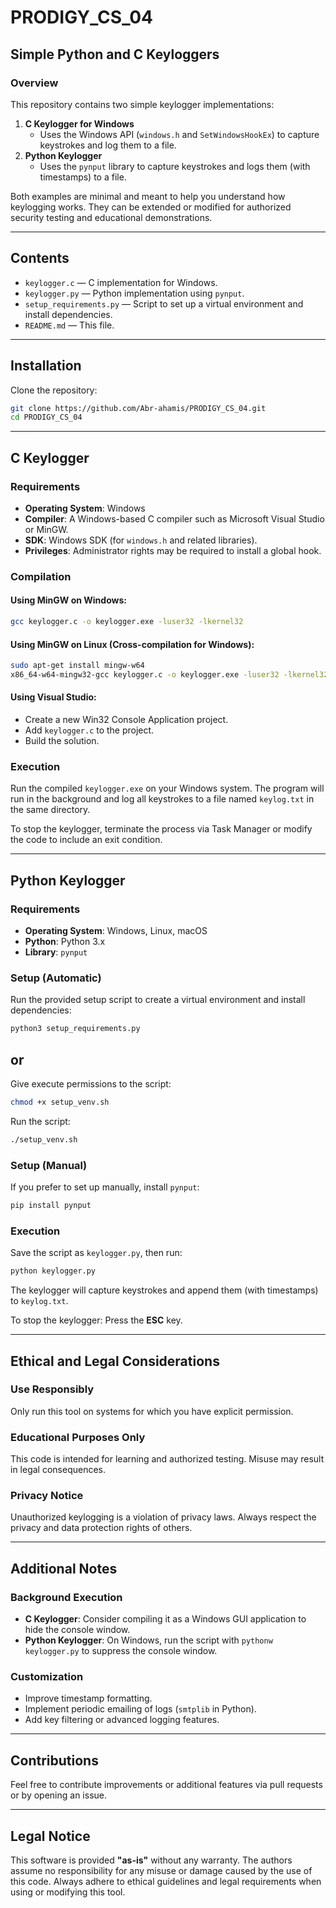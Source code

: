 # PRODIGY_CS_04

## Simple Python and C Keyloggers

### Overview
This repository contains two simple keylogger implementations:

1. **C Keylogger for Windows**
   - Uses the Windows API (`windows.h` and `SetWindowsHookEx`) to capture keystrokes and log them to a file.
2. **Python Keylogger**
   - Uses the `pynput` library to capture keystrokes and logs them (with timestamps) to a file.

Both examples are minimal and meant to help you understand how keylogging works. They can be extended or modified for authorized security testing and educational demonstrations.

---

## Contents
- `keylogger.c` — C implementation for Windows.
- `keylogger.py` — Python implementation using `pynput`.
- `setup_requirements.py` — Script to set up a virtual environment and install dependencies.
- `README.md` — This file.

---

## Installation
Clone the repository:
```bash
git clone https://github.com/Abr-ahamis/PRODIGY_CS_04.git
cd PRODIGY_CS_04
```

---

## C Keylogger

### Requirements
- **Operating System**: Windows
- **Compiler**: A Windows-based C compiler such as Microsoft Visual Studio or MinGW.
- **SDK**: Windows SDK (for `windows.h` and related libraries).
- **Privileges**: Administrator rights may be required to install a global hook.

### Compilation
#### Using MinGW on Windows:
```bash
gcc keylogger.c -o keylogger.exe -luser32 -lkernel32
```
#### Using MinGW on Linux (Cross-compilation for Windows):
```bash
sudo apt-get install mingw-w64
x86_64-w64-mingw32-gcc keylogger.c -o keylogger.exe -luser32 -lkernel32
```
#### Using Visual Studio:
- Create a new Win32 Console Application project.
- Add `keylogger.c` to the project.
- Build the solution.

### Execution
Run the compiled `keylogger.exe` on your Windows system. The program will run in the background and log all keystrokes to a file named `keylog.txt` in the same directory.

To stop the keylogger, terminate the process via Task Manager or modify the code to include an exit condition.

---

## Python Keylogger

### Requirements
- **Operating System**: Windows, Linux, macOS
- **Python**: Python 3.x
- **Library**: `pynput`

### Setup (Automatic)
Run the provided setup script to create a virtual environment and install dependencies:
```bash
python3 setup_requirements.py
```
## or 

Give execute permissions to the script:
```bash
chmod +x setup_venv.sh
```
Run the script:
```bash
./setup_venv.sh

```
### Setup (Manual)
If you prefer to set up manually, install `pynput`:
```bash
pip install pynput
```

### Execution
Save the script as `keylogger.py`, then run:
```bash
python keylogger.py
```
The keylogger will capture keystrokes and append them (with timestamps) to `keylog.txt`.

To stop the keylogger: Press the **ESC** key.

---

## Ethical and Legal Considerations
### **Use Responsibly**
Only run this tool on systems for which you have explicit permission.

### **Educational Purposes Only**
This code is intended for learning and authorized testing. Misuse may result in legal consequences.

### **Privacy Notice**
Unauthorized keylogging is a violation of privacy laws. Always respect the privacy and data protection rights of others.

---

## Additional Notes
### Background Execution
- **C Keylogger**: Consider compiling it as a Windows GUI application to hide the console window.
- **Python Keylogger**: On Windows, run the script with `pythonw keylogger.py` to suppress the console window.

### Customization
- Improve timestamp formatting.
- Implement periodic emailing of logs (`smtplib` in Python).
- Add key filtering or advanced logging features.

---

## Contributions
Feel free to contribute improvements or additional features via pull requests or by opening an issue.

---

## Legal Notice
This software is provided **"as-is"** without any warranty. The authors assume no responsibility for any misuse or damage caused by the use of this code. Always adhere to ethical guidelines and legal requirements when using or modifying this tool.

